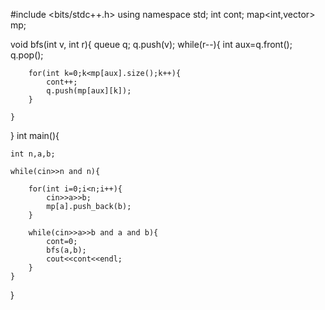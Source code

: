 #include <bits/stdc++.h>
using namespace std;
int cont;
map<int,vector<int>> mp;

void bfs(int v, int r){
	queue <int> q;
	q.push(v);
	while(r--){
		int aux=q.front();
		q.pop();
		
		for(int k=0;k<mp[aux].size();k++){
			cont++;
			q.push(mp[aux][k]);
		}
			 
	}
}
int main(){
	
	int n,a,b;
	
	while(cin>>n and n){
		
		for(int i=0;i<n;i++){
			cin>>a>>b;
			mp[a].push_back(b);
		}
		
		while(cin>>a>>b and a and b){
			cont=0;
			bfs(a,b);
			cout<<cont<<endl;
		}
	}
}
